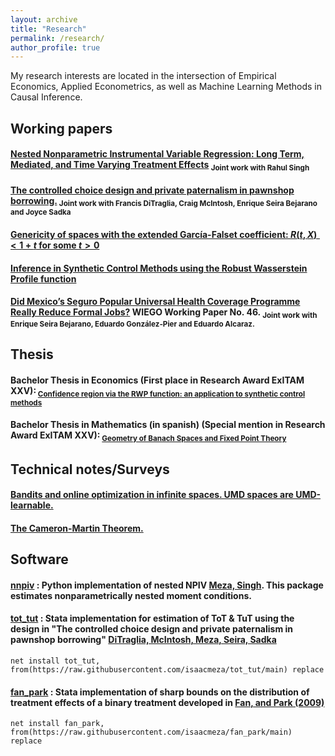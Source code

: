 ```yaml
---
layout: archive
title: "Research"
permalink: /research/
author_profile: true
---
```


My research interests are located in the intersection of Empirical Economics, Applied Econometrics, as well as Machine Learning Methods in Causal Inference.


## Working papers

#### [Nested Nonparametric Instrumental Variable Regression: Long Term, Mediated, and Time Varying Treatment Effects](https://doi.org/10.48550/arXiv.2112.14249) <sub> Joint work with Rahul Singh <sub>

#### [The controlled choice design and private paternalism in pawnshop borrowing.](https://isaacmeza.github.io/personal//files/controlled_choice.pdf) <sub> Joint work with Francis DiTraglia, Craig McIntosh, Enrique Seira Bejarano and Joyce Sadka <sub>

#### [Genericity of spaces with the extended García-Falset coefficient: $R(t,X)<1+t$ for some $t>0$](https://isaacmeza.github.io/personal//files/genericity_garcia_falset.pdf) 

#### [Inference in Synthetic Control Methods using the Robust Wasserstein Profile function](https://isaacmeza.github.io/personal//files/scm_inference.pdf)

#### [Did Mexico’s Seguro Popular Universal Health Coverage Programme Really Reduce Formal Jobs?](https://www.wiego.org/publications/did-mexicos-seguro-popular-universal-health-coverage-programme-really-reduce-formal) WIEGO Working Paper No. 46. <sub> Joint work with Enrique Seira Bejarano, Eduardo González-Pier and Eduardo Alcaraz. <sub>
 
## Thesis


#### Bachelor Thesis in Economics (First place in Research Award ExITAM XXV):<sub> [Confidence region via the RWP function: an application to synthetic control methods](https://isaacmeza.github.io/personal//files/econ_thesis.pdf)

#### Bachelor Thesis in Mathematics (in spanish) (Special mention in Research Award ExITAM XXV):<sub> [Geometry of Banach Spaces and Fixed Point Theory](https://isaacmeza.github.io/personal//files/mathematics_thesis_c.pdf)
  

## Technical notes/Surveys
  
  
#### [Bandits and online optimization in infinite spaces. UMD spaces are UMD-learnable.](https://isaacmeza.github.io/personal//files/umd_umd.pdf)

#### [The Cameron-Martin Theorem.](https://isaacmeza.github.io/personal//files/cameron_martin.pdf)  
 
 
## Software

#### [nnpiv](https://nnpiv.readthedocs.io/en/latest/#) : Python implementation of nested NPIV [Meza, Singh](https://arxiv.org/abs/2112.14249). This package estimates nonparametrically nested moment conditions. 

 
#### [tot_tut](https://github.com/isaacmeza/tot_tut) : Stata implementation for estimation of ToT & TuT using the design in "The controlled choice design and private paternalism in pawnshop borrowing" [DiTraglia, McIntosh, Meza, Seira, Sadka](https://isaacmeza.github.io/personal//files/controlled_choice.pdf)
 
 
```
net install tot_tut, from(https://raw.githubusercontent.com/isaacmeza/tot_tut/main) replace
```
 
#### [fan_park](https://github.com/isaacmeza/fan_park) : Stata implementation of sharp bounds on the distribution of treatment effects of a binary treatment developed in [Fan, and Park (2009)](https://doi.org/10.1017/S0266466609990168)
 
 
```
net install fan_park, from(https://raw.githubusercontent.com/isaacmeza/fan_park/main) replace
```
 
  
  
  
